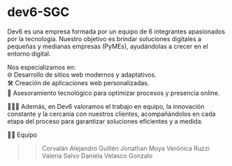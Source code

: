 # dev6-SGC

Dev6 es una empresa formada por un equipo de 6 integrantes apasionados por la tecnología. Nuestro objetivo es brindar soluciones digitales a pequeñas y medianas empresas (PyMEs), ayudándolas a crecer en el entorno digital.

Nos especializamos en:  
🌐 Desarrollo de sitios web modernos y adaptativos.  
🛠️ Creación de aplicaciones web personalizadas.  
🚀 Asesoramiento tecnológico para optimizar procesos y presencia online.

🧑‍🤝‍🧑 Además, en Dev6 valoramos el trabajo en equipo, la innovación constante y la cercanía con nuestros clientes, acompañándolos en cada etapa del proceso para garantizar soluciones eficientes y a medida.

👨‍💻 Equipo
>> Corvalán Alejandro
>> Guillén Jonathan
>> Moya Verónica
>> Ruzzi Valeria
>> Salvo Daniela
>> Velasco Gonzalo